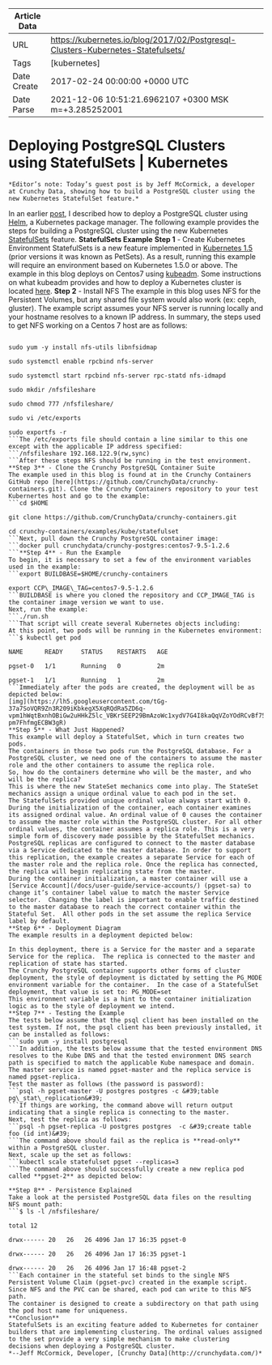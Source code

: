 |             Article Data             ||
| ----------------- | ----------------- |
| URL               | https://kubernetes.io/blog/2017/02/Postgresql-Clusters-Kubernetes-Statefulsets/        |
| Tags              | [kubernetes]       |
| Date Create       | 2017-02-24 00:00:00 &#43;0000 UTC |
| Date Parse        | 2021-12-06 10:51:21.6962107 &#43;0300 MSK m=&#43;3.285252001  |

#  Deploying PostgreSQL Clusters using StatefulSets  | Kubernetes

	
	
	
	
	*Editor’s note: Today’s guest post is by Jeff McCormick, a developer at Crunchy Data, showing how to build a PostgreSQL cluster using the new Kubernetes StatefulSet feature.*
In an earlier [post](https://kubernetes.io/blog/2016/09/creating-postgresql-cluster-using-helm), I described how to deploy a PostgreSQL cluster using [Helm](https://github.com/kubernetes/helm), a Kubernetes package manager. The following example provides the steps for building a PostgreSQL cluster using the new Kubernetes [StatefulSets](/docs/concepts/abstractions/controllers/statefulsets/) feature.
**StatefulSets Example**
**Step 1** - Create Kubernetes Environment
StatefulSets is a new feature implemented in [Kubernetes 1.5](https://kubernetes.io/blog/2016/12/kubernetes-1-5-supporting-production-workloads/) (prior versions it was known as PetSets). As a result, running this example will require an environment based on Kubernetes 1.5.0 or above.
The example in this blog deploys on Centos7 using [kubeadm](/docs/admin/kubeadm/). Some instructions on what kubeadm provides and how to deploy a Kubernetes cluster is located [here](http://linoxide.com/containers/setup-kubernetes-kubeadm-centos).
**Step 2** - Install NFS
The example in this blog uses NFS for the Persistent Volumes, but any shared file system would also work (ex: ceph, gluster).
The example script assumes your NFS server is running locally and your hostname resolves to a known IP address.
In summary, the steps used to get NFS working on a Centos 7 host are as follows:
```sudo setsebool -P virt\_use\_nfs 1

sudo yum -y install nfs-utils libnfsidmap

sudo systemctl enable rpcbind nfs-server

sudo systemctl start rpcbind nfs-server rpc-statd nfs-idmapd

sudo mkdir /nfsfileshare

sudo chmod 777 /nfsfileshare/

sudo vi /etc/exports

sudo exportfs -r
```The /etc/exports file should contain a line similar to this one except with the applicable IP address specified:
```/nfsfileshare 192.168.122.9(rw,sync)
```After these steps NFS should be running in the test environment.
**Step 3** - Clone the Crunchy PostgreSQL Container Suite
The example used in this blog is found at in the Crunchy Containers GitHub repo [here](https://github.com/CrunchyData/crunchy-containers.git). Clone the Crunchy Containers repository to your test Kubernertes host and go to the example:
```cd $HOME

git clone https://github.com/CrunchyData/crunchy-containers.git

cd crunchy-containers/examples/kube/statefulset
```Next, pull down the Crunchy PostgreSQL container image:
```docker pull crunchydata/crunchy-postgres:centos7-9.5-1.2.6
```**Step 4** - Run the Example
To begin, it is necessary to set a few of the environment variables used in the example:
```export BUILDBASE=$HOME/crunchy-containers

export CCP\_IMAGE\_TAG=centos7-9.5-1.2.6
```BUILDBASE is where you cloned the repository and CCP_IMAGE_TAG is the container image version we want to use.
Next, run the example:
```./run.sh
```That script will create several Kubernetes objects including:
At this point, two pods will be running in the Kubernetes environment:
```$ kubectl get pod

NAME      READY     STATUS    RESTARTS   AGE

pgset-0   1/1       Running   0          2m

pgset-1   1/1       Running   1          2m
```Immediately after the pods are created, the deployment will be as depicted below:
[img](https://lh5.googleusercontent.com/tGg-37a7SoVQR9Zn3R209iKbkegX5XqRQdRa5ZD6q-vpm1hWqtBxnhOBiGw2uHHkZ5lc_VBKrSEEP29BmAzoWc1xydV7G4I8kaQqVZoYOdRCvBf755Rxf9aj-pm7FhfmgECBW3gR)
**Step 5** - What Just Happened?
This example will deploy a StatefulSet, which in turn creates two pods.
The containers in those two pods run the PostgreSQL database. For a PostgreSQL cluster, we need one of the containers to assume the master role and the other containers to assume the replica role.
So, how do the containers determine who will be the master, and who will be the replica?
This is where the new StateSet mechanics come into play. The StateSet mechanics assign a unique ordinal value to each pod in the set.
The StatefulSets provided unique ordinal value always start with 0. During the initialization of the container, each container examines its assigned ordinal value. An ordinal value of 0 causes the container to assume the master role within the PostgreSQL cluster. For all other ordinal values, the container assumes a replica role. This is a very simple form of discovery made possible by the StatefulSet mechanics.
PostgreSQL replicas are configured to connect to the master database via a Service dedicated to the master database. In order to support this replication, the example creates a separate Service for each of the master role and the replica role. Once the replica has connected, the replica will begin replicating state from the master.
During the container initialization, a master container will use a [Service Account](/docs/user-guide/service-accounts/) (pgset-sa) to change it’s container label value to match the master Service selector.  Changing the label is important to enable traffic destined to the master database to reach the correct container within the Stateful Set.  All other pods in the set assume the replica Service label by default.
**Step 6** - Deployment Diagram
The example results in a deployment depicted below:

In this deployment, there is a Service for the master and a separate Service for the replica.  The replica is connected to the master and replication of state has started.
The Crunchy PostgreSQL container supports other forms of cluster deployment, the style of deployment is dictated by setting the PG_MODE environment variable for the container.  In the case of a StatefulSet deployment, that value is set to: PG_MODE=set
This environment variable is a hint to the container initialization logic as to the style of deployment we intend.
**Step 7** - Testing the Example
The tests below assume that the psql client has been installed on the test system. If not, the psql client has been previously installed, it can be installed as follows:
```sudo yum -y install postgresql
```In addition, the tests below assume that the tested environment DNS resolves to the Kube DNS and that the tested environment DNS search path is specified to match the applicable Kube namespace and domain. The master service is named pgset-master and the replica service is named pgset-replica.
Test the master as follows (the password is password):
```psql -h pgset-master -U postgres postgres -c &#39;table pg\_stat\_replication&#39;
```If things are working, the command above will return output indicating that a single replica is connecting to the master.
Next, test the replica as follows:
```psql -h pgset-replica -U postgres postgres  -c &#39;create table foo (id int)&#39;
```The command above should fail as the replica is **read-only** within a PostgreSQL cluster.
Next, scale up the set as follows:
```kubectl scale statefulset pgset --replicas=3
```The command above should successfully create a new replica pod called **pgset-2** as depicted below:

**Step 8** - Persistence Explained
Take a look at the persisted PostgreSQL data files on the resulting NFS mount path:
```$ ls -l /nfsfileshare/

total 12

drwx------ 20   26   26 4096 Jan 17 16:35 pgset-0

drwx------ 20   26   26 4096 Jan 17 16:35 pgset-1

drwx------ 20   26   26 4096 Jan 17 16:48 pgset-2
```Each container in the stateful set binds to the single NFS Persistent Volume Claim (pgset-pvc) created in the example script.
Since NFS and the PVC can be shared, each pod can write to this NFS path.
The container is designed to create a subdirectory on that path using the pod host name for uniqueness.
**Conclusion**
StatefulSets is an exciting feature added to Kubernetes for container builders that are implementing clustering. The ordinal values assigned to the set provide a very simple mechanism to make clustering decisions when deploying a PostgreSQL cluster.
*--Jeff McCormick, Developer, [Crunchy Data](http://crunchydata.com/)*


	

	


